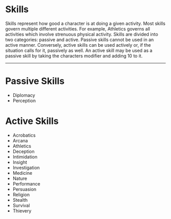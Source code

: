 # Skills
Skills represent how good a character is at doing a given activity. Most skills govern multiple different activities. For example, Athletics governs all activities which involve strenuous physical activity. Skills are divided into two categories: passive and active. Passive skills cannot be used in an active manner. Conversely, active skills can be used actively or, if the situation calls for it, passively as well. An active skill may be used as a passive skill by taking the characters modifier and adding 10 to it. 

<hr>

# Passive Skills
- Diplomacy
- Perception
# Active Skills
- Acrobatics
- Arcana
- Athletics
- Deception
- Intimidation
- Insight
- Investigation
- Medicine
- Nature
- Performance
- Persuasion
- Religion
- Stealth
- Survival
- Thievery
